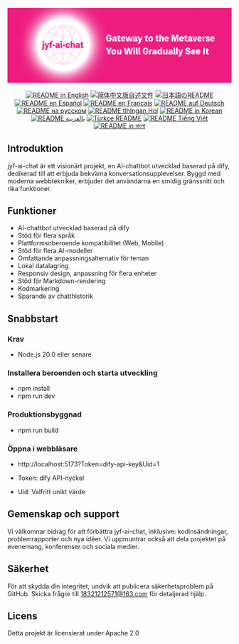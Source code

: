 ![cover-v5-optimized](../src/assets/imgs/jyf-ai-chat.png)

<div align="center">
  <a href="./README.md"><img alt="README in English" src="https://img.shields.io/badge/English-d9d9d9"></a>
  <a href="./readmes/README_CN.md"><img alt="简体中文版自述文件" src="https://img.shields.io/badge/简体中文-d9d9d9"></a>
  <a href="./readmes/README_JA.md"><img alt="日本語のREADME" src="https://img.shields.io/badge/日本語-d9d9d9"></a>
  <a href="./readmes/README_ES.md"><img alt="README en Español" src="https://img.shields.io/badge/Español-d9d9d9"></a>
  <a href="./readmes/README_FR.md"><img alt="README en Français" src="https://img.shields.io/badge/Français-d9d9d9"></a>
  <a href="./readmes/README_DE.md"><img alt="README auf Deutsch" src="https://img.shields.io/badge/Deutsch-d9d9d9"></a>
  <a href="./readmes/README_RU.md"><img alt="README на русском" src="https://img.shields.io/badge/Русский-d9d9d9"></a>
  <a href="./readmes/README_KL.md"><img alt="README tlhIngan Hol" src="https://img.shields.io/badge/Klingon-d9d9d9"></a>
  <a href="./readmes/README_KR.md"><img alt="README in Korean" src="https://img.shields.io/badge/한국어-d9d9d9"></a>
  <a href="./readmes/README_AR.md"><img alt="README بالعربية" src="https://img.shields.io/badge/العربية-d9d9d9"></a>
  <a href="./readmes/README_TR.md"><img alt="Türkçe README" src="https://img.shields.io/badge/Türkçe-d9d9d9"></a>
  <a href="./readmes/README_VI.md"><img alt="README Tiếng Việt" src="https://img.shields.io/badge/Ti%E1%BA%BFng%20Vi%E1%BB%87t-d9d9d9"></a>
  <a href="./readmes/README_BN.md"><img alt="README in বাংলা" src="https://img.shields.io/badge/বাংলা-d9d9d9"></a>
</div>

## Introduktion
jyf-ai-chat är ett visionärt projekt, en AI-chattbot utvecklad baserad på dify, dedikerad till att erbjuda bekväma konversationsupplevelser. Byggd med moderna webbtekniker, erbjuder det användarna en smidig gränssnitt och rika funktioner.

## Funktioner
- AI-chattbot utvecklad baserad på dify
- Stöd för flera språk
- Plattformsoberoende kompatibilitet (Web, Mobile)
- Stöd för flera AI-modeller
- Omfattande anpassningsalternativ för teman
- Lokal datalagring
- Responsiv design, anpassning för flera enheter
- Stöd för Markdown-rendering
- Kodmarkering
- Sparande av chatthistorik

## Snabbstart

### Krav
- Node.js 20.0 eller senare

### Installera beroenden och starta utveckling
- npm install
- npm run dev

### Produktionsbyggnad
- npm run build

### Öppna i webbläsare
- http://localhost:5173?Token=dify-api-key&Uid=1

- Token: dify API-nyckel
- Uid: Valfritt unikt värde

## Gemenskap och support
Vi välkomnar bidrag för att förbättra jyf-ai-chat, inklusive: kodinsändningar, problemrapporter och nya idéer. Vi uppmuntrar också att dela projektet på evenemang, konferenser och sociala medier.

## Säkerhet
För att skydda din integritet, undvik att publicera säkerhetsproblem på GitHub. Skicka frågor till 18321212571@163.com för detaljerad hjälp.

## Licens
Detta projekt är licensierat under Apache 2.0
